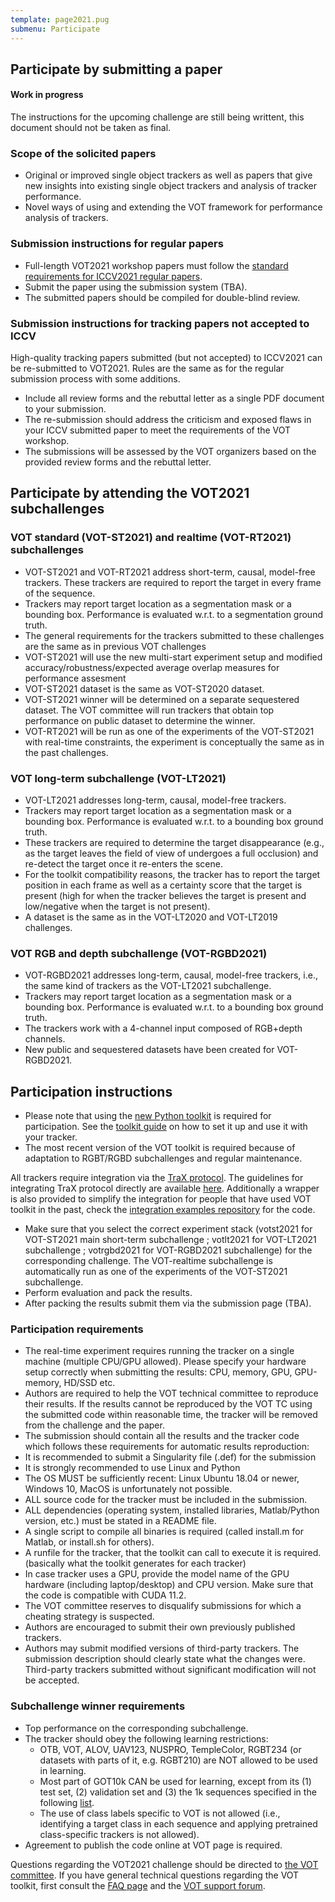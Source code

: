 ```yaml
---
template: page2021.pug
submenu: Participate
---
```


## Participate by submitting a paper

<div class="alert alert-warning" role="alert">
<div class="icon-left"><i class="glyphicon glyphicon-exclamation-sign hugeicon"></i> </div>
<h4>Work in progress</h4>

The instructions for the upcoming challenge are still being writtent, this document should not be taken as final.
</div>


### Scope of the solicited papers

 * Original or improved single object trackers as well as papers that give new insights into existing single object trackers and analysis of tracker performance.
 * Novel ways of using and extending the VOT framework for performance analysis of trackers.

### Submission instructions for regular papers

 * Full-length VOT2021 workshop papers must follow the [standard requirements for ICCV2021 regular papers](http://iccv2021.thecvf.com/node/4#submission-guidelines).
 * Submit the paper using the submission system (TBA).
 * The submitted papers should be compiled for double-blind review.

### Submission instructions for tracking papers not accepted to ICCV

High-quality tracking papers submitted (but not accepted) to ICCV2021 can be re-submitted to VOT2021. Rules are the same as for the regular submission process with some additions.

 * Include all review forms and the rebuttal letter as a single PDF document to your submission.
 * The re-submission should address the criticism and exposed flaws in your ICCV submitted paper to meet the requirements of the VOT workshop.
 * The submissions will be assessed by the VOT organizers based on the provided review forms and the rebuttal letter.

## Participate by attending the VOT2021 subchallenges


### VOT standard (VOT-ST2021) and realtime (VOT-RT2021) subchallenges
 * VOT-ST2021 and VOT-RT2021 address short-term, causal, model-free trackers. These trackers are required to report the target in every frame of the sequence.
 * Trackers may report target location as a segmentation mask or a bounding box. Performance is evaluated w.r.t. to a segmentation ground truth.
 * The general requirements for the trackers submitted to these challenges are the same as in previous VOT challenges
 * VOT-ST2021 will use the new multi-start experiment setup and modified accuracy/robustness/expected average overlap measures for performance assesment
 * VOT-ST2021 dataset is the same as VOT-ST2020 dataset.
 * VOT-ST2021 winner will be determined on a separate sequestered dataset. The VOT committee will run trackers that obtain top performance on public dataset to determine the winner.
 * VOT-RT2021 will be run as one of the experiments of the VOT-ST2021 with real-time constraints, the experiment is conceptually the same as in the past challenges.

###  VOT long-term subchallenge (VOT-LT2021)

 * VOT-LT2021 addresses long-term, causal, model-free trackers.
 * Trackers may report target location as a segmentation mask or a bounding box. Performance is evaluated w.r.t. to a bounding box ground truth.
 * These trackers are required to determine the target disappearance (e.g., as the target leaves the field of view of undergoes a full occlusion) and re-detect the target once it re-enters the scene.
 * For the toolkit compatibility reasons, the tracker has to report the target position in each frame as well as a certainty score that the target is present (high for when the tracker believes the target is present and low/negative when the target is not present).
 * A dataset is the same as in the VOT-LT2020 and VOT-LT2019 challenges.

###  VOT RGB and depth subchallenge (VOT-RGBD2021)

 * VOT-RGBD2021 addresses long-term, causal, model-free trackers, i.e., the same kind of trackers as the VOT-LT2021 subchallenge.
 * Trackers may report target location as a segmentation mask or a bounding box. Performance is evaluated w.r.t. to a bounding box ground truth.
 * The trackers work with a 4-channel input composed of RGB+depth channels.
 *  New public and sequestered datasets have been created for VOT-RGBD2021.
 
## Participation instructions

 * Please note that using the [new Python toolkit](https://github.com/votchallenge/vot-toolkit-python/) is required for participation. See the [toolkit guide](/howto/tutorial_python.html) on how to set it up and use it with your tracker.
 * The most recent version of the VOT toolkit is required because of adaptation to RGBT/RGBD subchallenges and regular maintenance.

All trackers require integration via the [TraX protocol](https://github.com/votchallenge/trax). The guidelines for integrating TraX protocol directly are available [here](https://trax.readthedocs.io/en/latest/tutorials.html). 
Additionally a wrapper is also provided to simplify the integration for people that have used VOT toolkit in the past, check the [integration examples repository](https://github.com/votchallenge/integration) for the code.

 * Make sure that you select the correct experiment stack (votst2021 for VOT-ST2021 main short-term subchallenge ; votlt2021 for VOT-LT2021 subchallenge ; votrgbd2021 for VOT-RGBD2021 subchallenge) for the corresponding challenge. The VOT-realtime subchallenge is automatically run as one of the experiments of the VOT-ST2021 subchallenge.
 * Perform evaluation and pack the results.
 * After packing the results submit them via the submission page (TBA).

### Participation requirements

 * The real-time experiment requires running the tracker on a single machine (multiple CPU/GPU allowed). Please specify your hardware setup correctly when submitting the results: CPU, memory, GPU, GPU-memory, HD/SSD etc.
 * Authors are required to help the VOT technical committee to reproduce their results. If the results cannot be reproduced by the VOT TC using the submitted code within reasonable time, the tracker will be removed from the challenge and the paper.
 * The submission should contain all the results and the tracker code which follows these requirements for automatic results reproduction:
  * It is recommended to submit a Singularity file (.def) for the submission
  * It is strongly recommended to use Linux and Python
  * The OS MUST be sufficiently recent: Linux Ubuntu 18.04 or newer, Windows 10, MacOS is unfortunately not possible.
  * ALL source code for the tracker must be included in the submission.
  * ALL dependencies (operating system, installed libraries, Matlab/Python version, etc.) must be stated in a README file.
  * A single script to compile all binaries is required (called install.m  for Matlab, or install.sh for others).
  * A runfile for the tracker, that the toolkit can call to execute it is required. (basically what the toolkit generates for each tracker)
  * In case tracker uses a GPU, provide the model name of the GPU hardware (including laptop/desktop) and CPU version. Make sure that the code is  compatible with CUDA 11.2.
 * The VOT committee reserves to disqualify submissions for which a cheating strategy is suspected.
 * Authors are encouraged to submit their own previously published trackers.
 * Authors may submit modified versions of third-party trackers. The submission description should clearly state what the changes were. Third-party trackers submitted without significant modification will not be accepted.

### Subchallenge winner requirements

 * Top performance on the corresponding subchallenge.
 * The tracker should obey the following learning restrictions:
	* OTB, VOT, ALOV, UAV123, NUSPRO, TempleColor, RGBT234 (or datasets with parts of it, e.g. RGBT210) are NOT allowed to be used in learning.
	* Most part of GOT10k CAN be used for learning, except from its (1) test set, (2) validation set and (3) the 1k sequences specified in the following [list](res/list0_prohibited_1000.txt).
	* The use of class labels specific to VOT is not allowed (i.e., identifying a target class in each sequence and applying pretrained class-specific trackers is not allowed).
 * Agreement to publish the code online at VOT page is required.


Questions regarding the VOT2021 challenge should be directed to <a href="mailto:gustavojavier.fernandez@ait.ac.at;matej.kristan@fri.uni-lj.si?subject=VOT2021 question">the VOT committee</a>. 
If you have general technical questions regarding the VOT toolkit, first consult the [FAQ page](/howto/faq.html) and the [VOT support forum](https://groups.google.com/forum/?hl=en#!forum/votchallenge-help).

